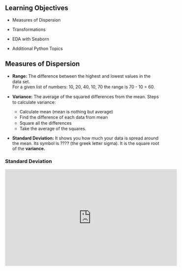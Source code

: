 ## Learning Objectives

* Measures of Dispersion

* Transformations

* EDA with Seaborn

* Additional Python Topics



## **Measures of Dispersion**

* **Range:** The diﬀerence between the highest and lowest values in the data set. \
  For a given list of numbers: 10, 20, 40, 10, 70 the range is 70 - 10 = 60.

* **Variance:** The average of the squared diﬀerences from the mean. Steps to calculate variance:
  * Calculate mean (mean is nothing but average)
  * Find the diﬀerence of each data from mean
  * Square all the diﬀerences
  * Take the average of the squares.

* **Standard Deviation:** It shows you how much your data is spread around the mean. Its symbol is ???? (the greek letter sigma). It is the square root of the **variance.**




### Standard Deviation










<iframe width="560" height="315" src="https://www.youtube.com/embed/esskJJF8pCc" title="Standard deviation (simply explained)" frameborder="0" allow="accelerometer; autoplay; clipboard-write; encrypted-media; gyroscope; picture-in-picture allowfullscreen></iframe>









### Calculate Variance

**Steps to calculate variance:**

* Calculate mean
* Find the diﬀerence of each data from mean
* Square all the diﬀerences
* Take the average of the squares.

Consider the list of numbers: 10, 20, 40, 10, 70.

* Mean of the number is 30.
* Diﬀerence of each data from the mean: -20, -10, 10, -20, 40.
* Square of all the diﬀerences: 400, 100, 100, 400, 1600
* Take the average of the squares: (400 + 100 + 100 + 400 + 1600) / 5 = 2600 / 5 = 520





## Transformation

Some machine learning algorithms are quite sensitive to the scale of the numeric values provided.

Consequently, rescaling the distribution is necessary for the algorithm to converge faster or to provide a more exact solution. Rescaling mutates the range of the values of the features and can aﬀect variance, too. You can perform features rescaling in two ways:

* Using statistical **standardization** (z-score normalization): \
  Standardization typically means rescaling data to have a mean of 0 and a standard deviation of 1 (unit variance).
* Using the min-max transformation (or **normalization**):\
  Normalization typically means rescaling the values into a range of \[0,1].

### Standardization / Normalization

* Often, variables in a real dataset come with a wide range of data values.

* **For example** let’s look at the wine dataset given below, the **ﬁxed.acidity variable has values ranging from 3.8 to 14.2**.

* Similarly, if we look at **volatile.acidity, it has values ranging from 0.08 to 1.10**. Basically, they are not on a common scale.





![image.png](https://dphi-live.s3.amazonaws.com/media_uploads/image_5ade714f399f4ac59066b0f2199dcc85.png)






**Now, how does standardization/normalization help?**

* Performing standardization/normalization would bring all the variables in a dataset to a common scale to further help implement various machine learning models (where standardization/normalization is a pre-requisite to applying such models).&#x20;
* Again, don’t take this for granted; some intelligent algorithms don’t need this, and we will explore them soon!








![image.png](https://dphi-live.s3.amazonaws.com/media_uploads/image_9a3fc853563543eaad6e7686c7210f44.png)






* Look at the above graphs. The actual data is scattered across a wide range.
* Normalisation helps in bringing the whole data within a particular range.
* Standardisation distributes the data such that it now has a mean of 0 and a standard deviation of 1.



## EDA with Seaborn

In today’s session, we’ll perform EDA by visualizing data with Seaborn (speciﬁcally with scatterplot, countplot, distplot, boxplot, and heatmap).

Please go through the following material to understand these diﬀerent plots:

https://towardsdatascience.com/how-to-perform-exploratory-data-analysis-with-seaborn-97e3413e841d

https://towardsdatascience.com/analyze-the-data-through-data-visualization-using-seaborn-255e1cd3948e

## Additional Python Topics (Optional)

**(This is for self-learning for the session and may not be required in near time - you can consider this as optional)**

* A lambda function is a small anonymous function.
* A lambda function can take any number of arguments but only has one expression.
* Syntax:

lambda arguments : expression

* Example:  
![image.png](https://dphi-live.s3.amazonaws.com/media_uploads/image_1a75e9ae0ff649bd9182afedfe8b1b5b.png)

### Python Lambda Function

A lambda function that adds 10 to the number passed in as an argument and prints the result:

Here’s a short article about lambda function and its applications: https://www.programiz.com/python-programming/anonymous-function

### Python List Comprehension

* One of Python’s most distinctive features is list comprehension, which you can use to create powerful functionality within a single line of code.
* List comprehension is generally more compact and faster than normal functions and loops for creating lists.
* MUST READ: Learn about list comprehension from here: https://www.programiz.com/python-programming/list-comprehension

### Python Regular Expression

* A regular expression is a special sequence of characters that helps you match or ﬁnd other strings or sets of strings, using a specialized syntax held in a pattern.
* Must Read: Go through the following link to get an overview of how regular expressions are used in Python:  
https://www.tutorialspoint.com/python/python_reg_expressions.htm
* It is usually a confusing topic for most programmers. So don’t worry if you’re not able to understand it fully.

## Slide Download Link

You can download the slides for this topic from [here](https://docs.google.com/presentation/d/1fVXt0tiOaVItCxnHemdxdfnxmoxBw4qHylh6MLGKDYI/edit?usp=sharing).
